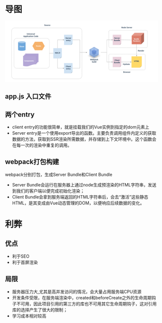 # 导图
![image](../img/ssr.png)

## app.js 入口文件
## 两个entry
* client entry的功能很简单，就是挂载我们的Vue实例到指定的dom元素上
* Server entry是一个使用export导出的函数。主要负责调用组件内定义的获取数据的方法，获取到SSR渲染所需数据，并存储到上下文环境中。这个函数会在每一次的渲染中重复的调用。
  
## webpack打包构建
webpack分别打包，生成Server Bundle和Client Bundle
* Server Bundle会运行在服务器上通过node生成预渲染的HTML字符串，发送到我们的客户端以便完成初始化渲染；
* Client Bundle会拿到服务端返回的HTML字符串后，会去“激活”这些静态HTML，是其变成由Vue动态管理的DOM，以便响应后续数据的变化。

# 利弊
## 优点
* 利于SEO
* 利于首屏渲染

## 局限
* 服务器压力大,尤其是高并发访问的情况，会大量占用服务端CPU资源
* 开发条件受限，在服务端渲染中，created和beforeCreate之外的生命周期钩子不可用，因此项目引用的第三方的库也不可用其它生命周期钩子，这对引用库的选择产生了很大的限制；
* 学习成本相对较高
